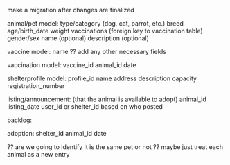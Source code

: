 make a migration after changes are finalized



animal/pet model:
type/category (dog, cat, parrot, etc.)
breed
age/birth_date
weight
vaccinations (foreign key to vaccination table)
gender/sex
name (optional)
description (optional)

vaccine model:
name
?? add any other necessary fields

vaccination model:
vaccine_id
animal_id
date

shelterprofile model:
profile_id
name
address
description
capacity
registration_number

listing/announcement: (that the animal is available to adopt)
animal_id
listing_date
user_id or shelter_id based on who posted

backlog:
<!-- adoption (to track history records) -->
adoption:
shelter_id
animal_id
date

?? are we going to identify it is the same pet or not
?? maybe just treat each animal as a new entry 